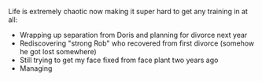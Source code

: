 Life is extremely chaotic now making it super hard to get any training in at all:

- Wrapping up separation from Doris and planning for divorce next year
- Rediscovering "strong Rob" who recovered from first divorce (somehow he got lost somewhere)
- Still trying to get my face fixed from face plant two years ago
- Managing 